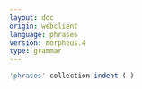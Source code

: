 ```yaml
---
layout: doc
origin: webclient
language: phrases
version: morpheus.4
type: grammar
---
```



```js
'phrases' collection indent ( )
```
```
